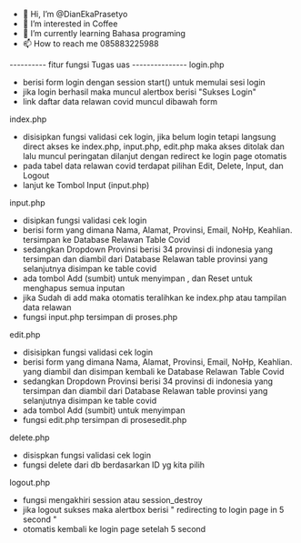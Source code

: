 - 👋 Hi, I’m @DianEkaPrasetyo
- 👀 I’m interested in Coffee
- 🌱 I’m currently learning Bahasa programing
- 📫 How to reach me 085883225988

---------- fitur fungsi Tugas uas ---------------
login.php
  - berisi form login dengan session start() untuk memulai sesi login
  - jika login berhasil maka muncul alertbox berisi "Sukses Login" 
  - link daftar data relawan covid muncul dibawah form
  
 index.php
  - disisipkan fungsi validasi cek login, jika belum login tetapi langsung direct akses ke index.php, input.php, edit.php maka akses ditolak dan lalu muncul peringatan dilanjut dengan redirect ke login page otomatis
  - pada tabel data relawan covid terdapat pilihan Edit, Delete, Input, dan Logout
  - lanjut ke Tombol Input (input.php)
  
 input.php
  - disipkan fungsi validasi cek login
  - berisi form yang dimana Nama, Alamat, Provinsi, Email, NoHp, Keahlian. tersimpan ke Database Relawan Table Covid
  - sedangkan Dropdown Provinsi berisi 34 provinsi di indonesia yang tersimpan dan diambil dari Database Relawan table provinsi yang selanjutnya disimpan ke table covid
  - ada tombol Add (sumbit) untuk menyimpan , dan Reset untuk menghapus semua inputan
  - jika Sudah di add maka otomatis teralihkan ke index.php atau tampilan data relawan 
  - fungsi input.php tersimpan di proses.php
  
 edit.php
  - disisipkan fungsi validasi cek login
  - berisi form yang dimana Nama, Alamat, Provinsi, Email, NoHp, Keahlian. yang diambil dan disimpan kembali ke Database Relawan Table Covid
  - sedangkan Dropdown Provinsi berisi 34 provinsi di indonesia yang tersimpan dan diambil dari Database Relawan table provinsi yang selanjutnya disimpan ke table covid
  - ada tombol Add (sumbit) untuk menyimpan
  - fungsi edit.php tersimpan di prosesedit.php
  
 delete.php
  - disispkan fungsi validasi cek login
  - fungsi delete dari db berdasarkan ID yg kita pilih
  
 logout.php
  - fungsi mengakhiri session atau session_destroy
  - jika logout sukses maka alertbox berisi " redirecting to login page in 5 second " 
  - otomatis kembali ke login page setelah 5 second
